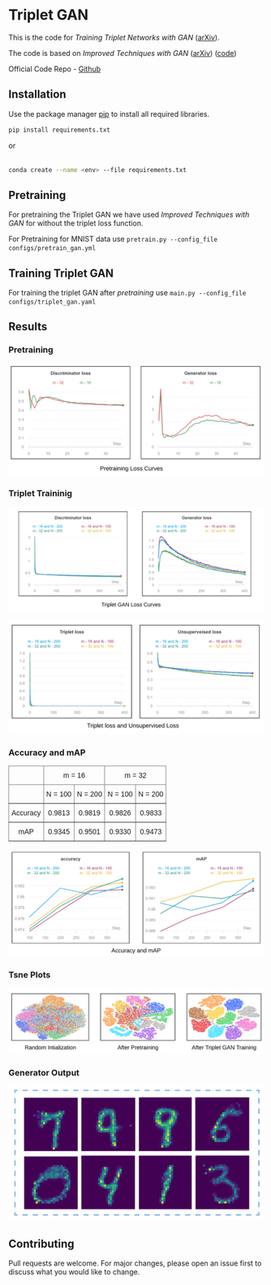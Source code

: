 
# Triplet GAN

This is the code  for *Training Triplet Networks with GAN* ([arXiv](https://arxiv.org/abs/1704.02227)).

The code is based on *Improved Techniques with GAN* ([arXiv](https://arxiv.org/abs/1606.03498)) ([code](https://github.com/Sleepychord/ImprovedGAN-pytorch))

Official Code Repo - [Github](https://github.com/maciejzieba/tripletGAN)



## Installation

Use the package manager [pip](https://pip.pypa.io/en/stable/) to install all required libraries.


```bash
pip install requirements.txt 
```

or

```bash

conda create --name <env> --file requirements.txt 
```



## Pretraining
For pretraining the Triplet GAN we have used *Improved Techniques with GAN* for without the triplet loss function.

For Pretraining for MNIST data use `pretrain.py --config_file configs/pretrain_gan.yml`

## Training Triplet GAN

For training the triplet GAN after *pretraining* use `main.py --config_file configs/triplet_gan.yaml`


## Results

### Pretraining


![image info](images/pretrain_losses.png)



### Triplet Traininig
![image info](images/triplet_losses_1.png)

![image info](images/triplet_losses_2.png)


### Accuracy and mAP

<center>



<table style="border-collapse:collapse;border-spacing:0" class="tg"><thead><tr><th style="border-color:inherit;border-style:solid;border-width:1px;font-family:Arial, sans-serif;font-size:14px;font-weight:normal;overflow:hidden;padding:10px 5px;text-align:center;vertical-align:top;word-break:normal"></th><th style="border-color:inherit;border-style:solid;border-width:1px;font-family:Arial, sans-serif;font-size:14px;font-weight:normal;overflow:hidden;padding:10px 5px;text-align:center;vertical-align:top;word-break:normal" colspan="2">m = 16</th><th style="border-color:inherit;border-style:solid;border-width:1px;font-family:Arial, sans-serif;font-size:14px;font-weight:normal;overflow:hidden;padding:10px 5px;text-align:center;vertical-align:top;word-break:normal" colspan="2">m = 32</th></tr></thead><tbody><tr><td style="border-color:inherit;border-style:solid;border-width:1px;font-family:Arial, sans-serif;font-size:14px;overflow:hidden;padding:10px 5px;text-align:center;vertical-align:top;word-break:normal"></td><td style="border-color:inherit;border-style:solid;border-width:1px;font-family:Arial, sans-serif;font-size:14px;overflow:hidden;padding:10px 5px;text-align:center;vertical-align:top;word-break:normal">N = 100</td><td style="border-color:inherit;border-style:solid;border-width:1px;font-family:Arial, sans-serif;font-size:14px;overflow:hidden;padding:10px 5px;text-align:center;vertical-align:top;word-break:normal">N = 200</td><td style="border-color:inherit;border-style:solid;border-width:1px;font-family:Arial, sans-serif;font-size:14px;overflow:hidden;padding:10px 5px;text-align:center;vertical-align:top;word-break:normal"><span style="font-weight:400;font-style:normal">N = 100</span></td><td style="border-color:inherit;border-style:solid;border-width:1px;font-family:Arial, sans-serif;font-size:14px;overflow:hidden;padding:10px 5px;text-align:center;vertical-align:top;word-break:normal"><span style="font-weight:400;font-style:normal">N = 200</span></td></tr><tr><td style="border-color:inherit;border-style:solid;border-width:1px;font-family:Arial, sans-serif;font-size:14px;overflow:hidden;padding:10px 5px;text-align:center;vertical-align:top;word-break:normal">Accuracy</td><td style="border-color:inherit;border-style:solid;border-width:1px;font-family:Arial, sans-serif;font-size:14px;overflow:hidden;padding:10px 5px;text-align:center;vertical-align:top;word-break:normal">0.9813</td><td style="border-color:inherit;border-style:solid;border-width:1px;font-family:Arial, sans-serif;font-size:14px;overflow:hidden;padding:10px 5px;text-align:center;vertical-align:top;word-break:normal">0.9819</td><td style="border-color:inherit;border-style:solid;border-width:1px;font-family:Arial, sans-serif;font-size:14px;overflow:hidden;padding:10px 5px;text-align:center;vertical-align:top;word-break:normal">0.9826</td><td style="border-color:inherit;border-style:solid;border-width:1px;font-family:Arial, sans-serif;font-size:14px;overflow:hidden;padding:10px 5px;text-align:center;vertical-align:top;word-break:normal">0.9833</td></tr><tr><td style="border-color:inherit;border-style:solid;border-width:1px;font-family:Arial, sans-serif;font-size:14px;overflow:hidden;padding:10px 5px;text-align:center;vertical-align:top;word-break:normal">mAP</td><td style="border-color:inherit;border-style:solid;border-width:1px;font-family:Arial, sans-serif;font-size:14px;overflow:hidden;padding:10px 5px;text-align:center;vertical-align:top;word-break:normal">0.9345</td><td style="border-color:inherit;border-style:solid;border-width:1px;font-family:Arial, sans-serif;font-size:14px;overflow:hidden;padding:10px 5px;text-align:center;vertical-align:top;word-break:normal"><span style="font-weight:400;font-style:normal">0.9501</span></td><td style="border-color:inherit;border-style:solid;border-width:1px;font-family:Arial, sans-serif;font-size:14px;overflow:hidden;padding:10px 5px;text-align:center;vertical-align:top;word-break:normal"><span style="font-weight:400;font-style:normal">0.9330</span></td><td style="border-color:inherit;border-style:solid;border-width:1px;font-family:Arial, sans-serif;font-size:14px;overflow:hidden;padding:10px 5px;text-align:center;vertical-align:top;word-break:normal"><span style="font-weight:400;font-style:normal">0.9473</span></td></tr></tbody></table>
</center>


![image info](images/accuracy_map.png)


### Tsne Plots
![image info](images/tsne.png)


### Generator Output

![image info](images/generator_output.png)

<!-- ## Results



<table>
  <tr>
    <th></th>
    <th>Validation IOU</th>
    <th>Validation Loss</th>
  </tr>
  <tr>
    <td>Upsample</td>
    <td>0.752</td>
    <td>0.144</td>
  </tr>
  <tr>
    <td>Convtrans2d</td>
    <td>0.783</td>
    <td>0.134</td>
  </tr>
  <tr>
    <td>Skip Connections</td>
    <td>0.743</td>
    <td>0.149</td>
  </tr>
</table>

### Training IOU Plot

<img src="images/train_acc.png" width="500">


### Validation IOU Plot
<img src="images/val_acc.png" width="500">


### Training Error Plot
<img src="images/train_loss.png" width="500">

 -->


<!-- ### Validation Error Plot

<img src="images/tsne_1.png" width="500"> -->









## Contributing
Pull requests are welcome. For major changes, please open an issue first to discuss what you would like to change.



